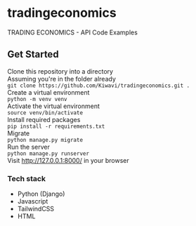 # tradingeconomics
TRADING ECONOMICS - API Code Examples

## Get Started    
Clone this repository into a directory    
Assuming you're in the folder already    
`git clone https://github.com/Kiwavi/tradingeconomics.git .    `    
Create a virtual environment    
`python -m venv venv    `    
Activate the virtual environment       
`source venv/bin/activate    `    
Install required packages    
`pip install -r requirements.txt    `    
Migrate    
`python manage.py migrate    `    
Run the server    
`python manage.py runserver    `    
Visit http://127.0.0.1:8000/ in your browser    
### Tech stack    
- Python (Django)    
- Javascript    
- TailwindCSS    
- HTML    
